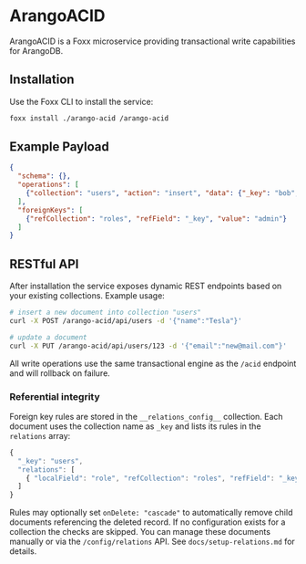 # ArangoACID

ArangoACID is a Foxx microservice providing transactional write capabilities for ArangoDB.

## Installation

Use the Foxx CLI to install the service:

```bash
foxx install ./arango-acid /arango-acid
```

## Example Payload

```json
{
  "schema": {},
  "operations": [
    {"collection": "users", "action": "insert", "data": {"_key": "bob", "name": "Bob"}}
  ],
  "foreignKeys": [
    {"refCollection": "roles", "refField": "_key", "value": "admin"}
  ]
}
```

## RESTful API

After installation the service exposes dynamic REST endpoints based on your
existing collections. Example usage:

```bash
# insert a new document into collection "users"
curl -X POST /arango-acid/api/users -d '{"name":"Tesla"}'

# update a document
curl -X PUT /arango-acid/api/users/123 -d '{"email":"new@mail.com"}'
```

All write operations use the same transactional engine as the `/acid` endpoint
and will rollback on failure.

### Referential integrity

Foreign key rules are stored in the `__relations_config__` collection. Each
document uses the collection name as `_key` and lists its rules in the
`relations` array:

```js
{
  "_key": "users",
  "relations": [
    { "localField": "role", "refCollection": "roles", "refField": "_key" }
  ]
}
```
Rules may optionally set `onDelete: "cascade"` to automatically remove
child documents referencing the deleted record.
If no configuration exists for a collection the checks are skipped. You can
manage these documents manually or via the `/config/relations` API. See
`docs/setup-relations.md` for details.
